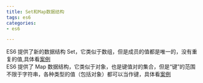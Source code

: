 ```yaml
---
title: Set和Map数据结构
tags: es6
categories: 
- es6

---
```


ES6 提供了新的数据结构 Set，它类似于数组，但是成员的值都是唯一的，没有重复的值,具体看[案例](kata/set.js)  
ES6 提供了 Map 数据结构，它类似于对象，也是键值对的集合，但是“键”的范围不限于字符串，各种类型的值（包括对象）都可以当作键，具体看[案例](kata/map.js)